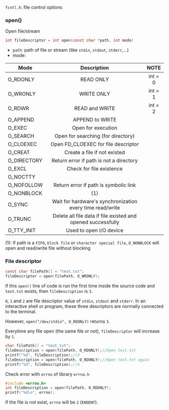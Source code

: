 ``fcntl.h``: file control options

### open()

Open file/stream

```c
int fileDescriptor = int open(const char *path, int mode)
```

* ``path``: path of file or stream (like ``stdin``, ``stdout``, ``stderr``,...)
* mode:

| Mode | Description|NOTE
| ------- |:------:|:--------:|
|O_RDONLY | READ ONLY|int = 0|
|O_WRONLY | WRITE ONLY|int = 1|
|O_RDWR| READ and WRITE|int = 2|
|O_APPEND|APPEND to WRITE|
|O_EXEC|Open for execution|
|O_SEARCH|Open for searching (for directory)|
|O_CLOEXEC| Open FD_CLOEXEC for file descriptor|
|O_CREAT | Create a file if not existed|
|O_DIRECTORY| Return error if path is not a directory|
|O_EXCL| Check for file existence|
|O_NOCTTY||
|O_NOFOLLOW| Return error if path is symbolic link|
|O_NONBLOCK| (1)|
|O_SYNC| Wait for hardware's synchronization every time read/write|
|O_TRUNC| Delete all file data if file existed and opened successfully|
|O_TTY_INIT| Used to open I/O device|

(1): If path is a ``FIFO``, ``block file`` or ``character special file``, ``O_NONBLOCK`` will open and read/write file without blocking

### File descriptor

```c
const char filePath[] = "test.txt";
fileDescriptor = open(filePath, O_WRONLY);
```

If this ``open()`` line of code is run the first time inside the source code and ``test.txt`` exists, then ``fileDescription`` is ``3``.

``0``, ``1`` and ``2`` are file descriptor value of ``stdin``, ``stdout`` and ``stderr``. In an interactive shell or program, these three descriptors are normally connected to the terminal.

However, ``open("/dev/stdin", O_RDONLY)`` returns ``3``.

Everytime any file open (the same file or not), ``fileDescriptor`` will increase by ``1``.

```c
char filePath[] = "test.txt";
fileDescription = open(filePath, O_RDONLY);//Open test.txt
printf("%d", fileDescription);//3
fileDescription = open(filePath, O_RDONLY);//Open test.txt again
printf("%d", fileDescription);//4
```

Check error with ``errno`` of library ``errno.h``

```c
#include <errno.h>
int fileDescription = open(filePath, O_RDONLY);
printf("%d\n", errno);
```

If the file is not exist, ``errno`` will be ``2`` (``ENOENT``).